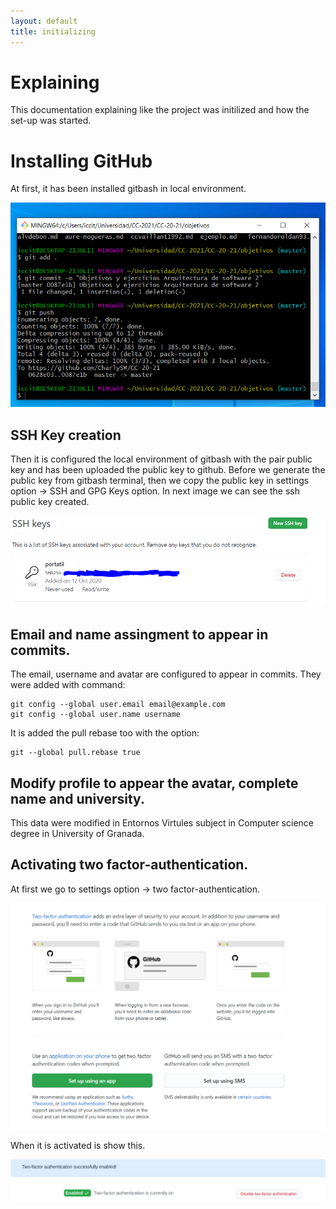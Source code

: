 ```yaml
---
layout: default
title: initializing
---
```


# Explaining

This documentation explaining like the project was initilized and how the set-up was started.

# Installing GitHub

At first, it has been installed gitbash in local environment.

![Instalation](./img/installedGitbash.PNG)

## SSH Key creation
Then it is configured the local environment of gitbash with the pair public key and has been uploaded the public key to github.
Before we generate the public key from gitbash terminal, then we copy the public key in settings option -> SSH and GPG Keys option.
In next image we can see the ssh public key created.

![SSHPublicKey](./img/sshKey.PNG)

## Email and name assingment to appear in commits.
The email, username and avatar are configured to appear in commits.
They were added with command:
```
git config --global user.email email@example.com
git config --global user.name username
```
It is added the pull rebase too with the option:
```
git --global pull.rebase true
```

## Modify profile to appear the avatar, complete name and university.

This data were modified in Entornos Virtules subject in Computer science degree in University of Granada.

## Activating two factor-authentication.

At first we go to settings option -> two factor-authentication.

![twoFactor](./img/twoFactor.PNG)

When it is activated is show this.

![Activate](./img/activateTwo.PNG)
